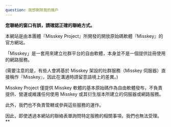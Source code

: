 ```yaml
---
question: 我想刪除我的帳戶
---
```


**您聯絡的窗口有誤，請確認正確的聯絡方式。**

本網站是由本團體『Misskey Project』所開發的開放原始碼軟體『Misskey』的官方網站。

「Misskey」是一套用來建立社群平台的自由軟體，本身並不是一個提供註冊使用的網路服務。

(需要注意的是，有些人會將基於 Misskey 架設的社群服務（Misskey 伺服器）直接稱作『Misskey』，因此在溝通時請留意語境上的差異。)

Misskey Project 僅提供 Misskey 軟體的基本原始碼作為自由軟體發布，不負責提供、營運或維護任何使用 Misskey 或其衍生版本所建立的伺服器或網路服務。

此外，我們也不負責管轄或參與這些服務的運作。

因此，即使透過本網站的聯絡表單詢問特定服務的相關事項，我們也無法受理。\*\*
